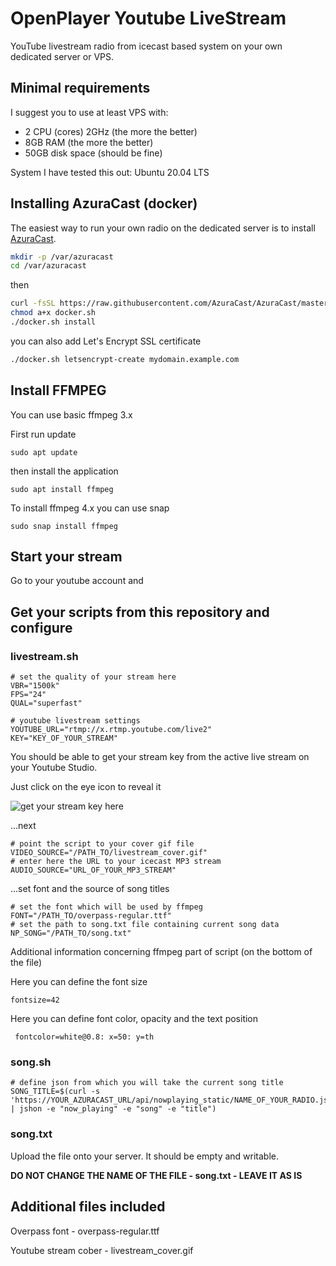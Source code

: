 # OpenPlayer Youtube LiveStream
YouTube livestream radio from icecast based system on your own dedicated server or VPS.

## Minimal requirements
I suggest you to use at least VPS with:

* 2 CPU (cores) 2GHz (the more the better)
* 8GB RAM (the more the better)
* 50GB disk space (should be fine)

System I have tested this out:
Ubuntu 20.04 LTS

##  Installing AzuraCast (docker)
The easiest way to run your own radio on the dedicated server is to install [AzuraCast](https://www.azuracast.com "AzuraCast Homepage").

```bash
mkdir -p /var/azuracast
cd /var/azuracast
```
then
```bash
curl -fsSL https://raw.githubusercontent.com/AzuraCast/AzuraCast/master/docker.sh > docker.sh
chmod a+x docker.sh
./docker.sh install
```
you can also add Let's Encrypt SSL certificate
```bash
./docker.sh letsencrypt-create mydomain.example.com
```
## Install FFMPEG

You can use basic ffmpeg 3.x

First run update
```shell
sudo apt update
```
then install the application
```shell
sudo apt install ffmpeg
```

To install ffmpeg 4.x you can use snap
```shell
sudo snap install ffmpeg
```

## Start your stream

Go to your youtube account and

## Get your scripts from this repository and configure

### livestream.sh

```shell
# set the quality of your stream here
VBR="1500k"
FPS="24"
QUAL="superfast"
```

```shell
# youtube livestream settings
YOUTUBE_URL="rtmp://x.rtmp.youtube.com/live2"
KEY="KEY_OF_YOUR_STREAM"
```

You should be able to get your stream key from the active live stream on your Youtube Studio.

Just click on the eye icon to reveal it

![get your stream key here](https://i.imgur.com/0XWtKO5.jpg "Get your stream key here")

...next

```shell
# point the script to your cover gif file
VIDEO_SOURCE="/PATH_TO/livestream_cover.gif"
# enter here the URL to your icecast MP3 stream
AUDIO_SOURCE="URL_OF_YOUR_MP3_STREAM"
```

...set font and the source of song titles

```shell
# set the font which will be used by ffmpeg
FONT="/PATH_TO/overpass-regular.ttf"
# set the path to song.txt file containing current song data
NP_SONG="/PATH_TO/song.txt"
```

Additional information concerning ffmpeg part of script (on the bottom of the file)

Here you can define the font size
```shell
fontsize=42
```

Here you can define font color, opacity and the text position
```shell
 fontcolor=white@0.8: x=50: y=th
```

### song.sh

```shell
# define json from which you will take the current song title
SONG_TITLE=$(curl -s 'https://YOUR_AZURACAST_URL/api/nowplaying_static/NAME_OF_YOUR_RADIO.json' | jshon -e "now_playing" -e "song" -e "title")
```
### song.txt

Upload the file onto your server. It should be empty and writable.

__DO NOT CHANGE THE NAME OF THE FILE - song.txt - LEAVE IT AS IS__

## Additional files included

Overpass font - overpass-regular.ttf

Youtube stream cober - livestream_cover.gif
